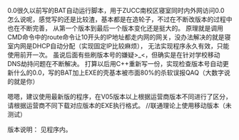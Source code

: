 0.0很久以前写的BAT自动运行脚本，用于ZUCC南校区寝室同时内外网访问0.0 
怎么说呢，感觉写的还是比较渣，基本都是在造轮子，不过在不断改版本的过程中也在不断完善，
从第一个版本到最后一个版本变化还是挺大的。 
原理就是调用CMD命令中的route命令让10开头的IP地址都走内网的网关，没办法解决的就是寝室内网是DHCP自动分配（实现固定IP比较麻烦）， 无法实现程序永久有效，只能使用前开一次。 
虽说后面有些刷版本号的嫌疑>_<，但确实是在针对学校移动DNS劫持问题在不断解决。
打算以后用C++重新写一份，实现检查版本号自动更新什么的0.0，写的BAT加上EXE的壳基本被市面80%的杀软误报QAQ（大数字说的就是你）


嗯嗯，建议使用最新版的程序，在V05版本以上根据运营商版本不同进行了区分，请根据运营商不同下载对应版本的EXE执行格式。
//联通理论上使用移动版本（未测试）

版本说明： 
见程序内。
